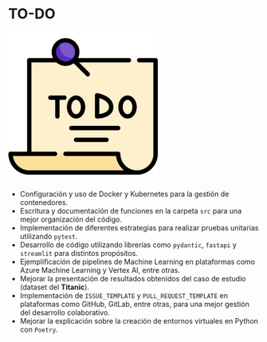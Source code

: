 # TO-DO

<img src="../images/todo.png" width="300" >

- Configuración y uso de Docker y Kubernetes para la gestión de contenedores.
- Escritura y documentación de funciones en la carpeta `src` para una mejor organización del código.
- Implementación de diferentes estrategias para realizar pruebas unitarias utilizando `pytest`.
- Desarrollo de código utilizando librerías como `pydantic`, `fastapi` y `streamlit` para distintos propósitos.
- Ejemplificación de pipelines de Machine Learning en plataformas como Azure Machine Learning y Vertex AI, entre otras.
- Mejorar la presentación de resultados obtenidos del caso de estudio (dataset del **Titanic**).
- Implementación de `ISSUE_TEMPLATE` y `PULL_REQUEST_TEMPLATE` en plataformas como GitHub, GitLab, entre otras, para una mejor gestión del desarrollo colaborativo.
- Mejorar la explicación sobre la creación de entornos virtuales en Python con `Poetry`.





